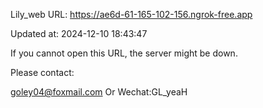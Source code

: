 Lily_web URL: https://ae6d-61-165-102-156.ngrok-free.app

Updated at: 2024-12-10 18:43:47

If you cannot open this URL, the server might be down.

Please contact: 

goley04@foxmail.com Or Wechat:GL_yeaH